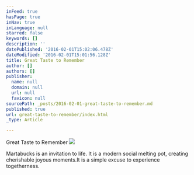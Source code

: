 ```yaml
---
inFeed: true
hasPage: true
inNav: true
inLanguage: null
starred: false
keywords: []
description: ''
datePublished: '2016-02-01T15:02:06.478Z'
dateModified: '2016-02-01T15:01:56.128Z'
title: Great Taste to Remember
author: []
authors: []
publisher:
  name: null
  domain: null
  url: null
  favicon: null
sourcePath: _posts/2016-02-01-great-taste-to-remember.md
published: true
url: great-taste-to-remember/index.html
_type: Article

---
```

Great Taste to Remember
![](https://the-grid-user-content.s3-us-west-2.amazonaws.com/4067cc38-9f58-4223-9240-6f65b9bd3b0a.jpg)

Martabucks is an invitation to life. It
is a modern social melting pot, creating cherishable joyous
moments.It
is a simple excuse to experience
togetherness.